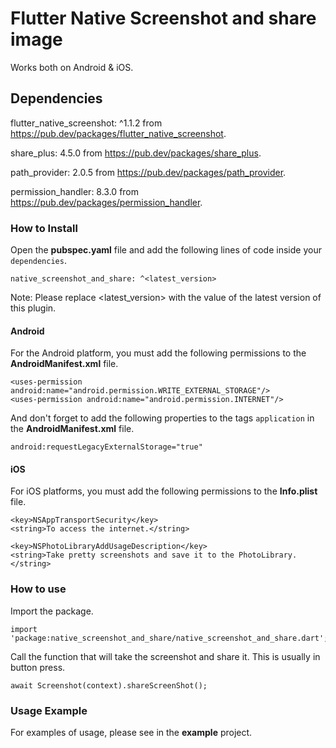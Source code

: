 # Flutter Native Screenshot and share image

Works both on Android & iOS.

## Dependencies

flutter_native_screenshot: ^1.1.2 from https://pub.dev/packages/flutter_native_screenshot.

share_plus: 4.5.0 from https://pub.dev/packages/share_plus.

path_provider: 2.0.5 from https://pub.dev/packages/path_provider.

permission_handler: 8.3.0 from https://pub.dev/packages/permission_handler.

### How to Install

Open the **pubspec.yaml** file and add the following lines of code inside your `dependencies`.

```
native_screenshot_and_share: ^<latest_version>
```

Note: Please replace <latest_version> with the value of the latest version of this plugin.

#### Android

For the Android platform, you must add the following permissions to the **AndroidManifest.xml** file.

```
<uses-permission android:name="android.permission.WRITE_EXTERNAL_STORAGE"/>
<uses-permission android:name="android.permission.INTERNET"/>
```

And don't forget to add the following properties to the tags `application` in the **AndroidManifest.xml** file.

```
android:requestLegacyExternalStorage="true"
```

#### iOS

For iOS platforms, you must add the following permissions to the **Info.plist** file.

```
<key>NSAppTransportSecurity</key>
<string>To access the internet.</string>

<key>NSPhotoLibraryAddUsageDescription</key>
<string>Take pretty screenshots and save it to the PhotoLibrary.</string>
```

### How to use
Import the package.
```
import 'package:native_screenshot_and_share/native_screenshot_and_share.dart';
```
Call the function that will take the screenshot and share it. This is usually in button press.
```
await Screenshot(context).shareScreenShot();
```


### Usage Example

For examples of usage, please see in the **example** project.
